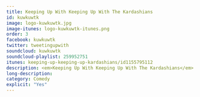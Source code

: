 ```yaml
---
title: Keeping Up With Keeping Up With The Kardashians
id: kuwkuwtk
image: logo-kuwkuwtk.jpg
image-itunes: logo-kuwkuwtk-itunes.png
order: 3
facebook: kuwkuwtk
twitter: tweetingupwith
soundcloud: kuwkuwtk
soundcloud-playlist: 259952751
itunes: keeping-up-keeping-up-kardashians/id1155795112
description: <em>Keeping Up With Keeping Up With The Kardashians</em>  is a podcast by Hannah Rachel Cruickshank and Jeffrey Khan, two comedians, one obsessed, one oblivious.
long-description: 
category: Comedy
explicit: "Yes"
---
```

